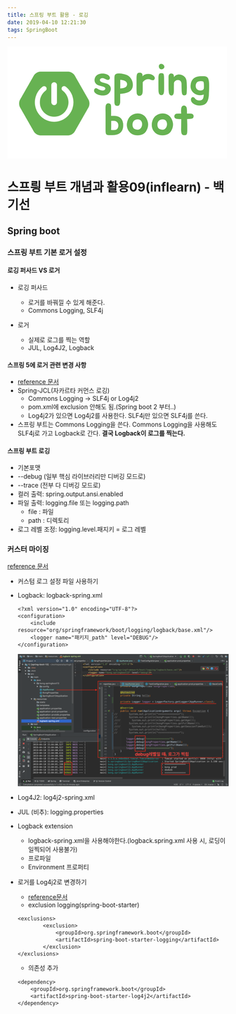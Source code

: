 ```yaml
---
title: 스프링 부트 활용 - 로깅
date: 2019-04-10 12:21:30
tags: SpringBoot
---
```

![springboot](/images/springboot_logo.png)
# 스프릥 부트 개념과 활용09(inflearn) - 백기선 
## Spring boot

### 스프링 부트 기본 로거 설정

#### 로깅 퍼사드 VS 로거
- 로깅 퍼사드
    - 로거를 바꿔낄 수 있게 해준다.
    - Commons Logging​, SLF4j
    
- 로거
    - 실제로 로그를 찍는 역할
    - JUL, Log4J2, ​Logback
    
#### 스프링 5에 로거 관련 변경 사항
- [reference 문서](https://docs.spring.io/spring/docs/5.0.0.RC3/spring-framework-reference/overview.html#overview-logging)
- Spring-JCL(자카르타 커먼스 로깅)
    - Commons Logging -> SLF4j or Log4j2
    - pom.xml에 exclusion 안해도 됨.(Spring boot 2 부터..)
    - Log4j2가 있으면 Log4j2를 사용한다.
    SLF4j만 있으면 SLF4j를 쓴다.
- 스프링 부트는 Commons Logging을 쓴다.
Commons Logging을 사용해도 SLF4j로 가고 Logback로 간다.
**결국 Logback이 로그를 찍는다.**
    
#### 스프링 부트 로깅
- 기본포맷
- \--debug (일부 핵심 라이브러리만 디버깅 모드로)
- \--trace (전부 다 디버깅 모드로)
- 컬러 출력: spring.output.ansi.enabled
- 파일 출력: logging.file 또는 logging.path
    - file : 파일
    - path : 디렉토리
- 로그 레벨 조정: logging.level.패지키 = 로그 레벨

### 커스터 마이징
[reference 문서](https://docs.spring.io/spring-boot/docs/current/reference/html/howto-logging.html)
- 커스텀 로그 설정 파일 사용하기
- Logback: logback-spring.xml
    ```
    <?xml version="1.0" encoding="UTF-8"?>
    <configuration>
    	<include resource="org/springframework/boot/logging/logback/base.xml"/>
    	<logger name="패키지_path" level="DEBUG"/>
    </configuration>
    ```
    ![springboot](/images/springboot/springboot09-1.png)

- Log4J2: log4j2-spring.xml
- JUL (비추): logging.properties
- Logback extension
    - logback-spring.xml을 사용해야한다.(logback.spring.xml 사용 시, 로딩이 일찍되어 사용불가)
    - 프로파일 <springProfile name=”프로파일”>
    - Environment 프로퍼티 <springProperty>
    
- 로거를 Log4j2로 변경하기
    - [reference문서](https://docs.spring.io/spring-boot/docs/current/reference/html/howto-logging.html#howto-configure-log4j-for-logging)
    - exclusion logging(spring-boot-starter)
    ```
    <exclusions>
    		<exclusion>
    			<groupId>org.springframework.boot</groupId>
    			<artifactId>spring-boot-starter-logging</artifactId>
    		</exclusion>
    </exclusions>
    ```
    - 의존성 추가
    ```
    <dependency>
    	<groupId>org.springframework.boot</groupId>
    	<artifactId>spring-boot-starter-log4j2</artifactId>
    </dependency>
    ```
    
    
    